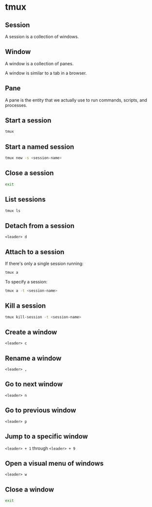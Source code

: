 # tmux

## Session

A session is a collection of windows.

## Window

A window is a collection of panes.

A window is similar to a tab in a browser.

## Pane

A pane is the entity that we actually use to run commands, scripts, and processes.

## Start a session

```bash
tmux
```

## Start a named session

```bash
tmux new -s <session-name>
```

## Close a session

```bash
exit
```

## List sessions

```bash
tmux ls
```

## Detach from a session

`<leader> d`

## Attach to a session

If there's only a single session running:

```bash
tmux a
```

To specify a session:

```bash
tmux a -t <session-name>
```

## Kill a session

```bash
tmux kill-session -t <session-name>
```

## Create a window

`<leader> c`

## Rename a window

`<leader> ,`

## Go to next window

`<leader> n`

## Go to previous window

`<leader> p`

## Jump to a specific window

`<leader> + 1` through `<leader> + 9`

## Open a visual menu of windows

`<leader> w`

## Close a window

```bash
exit
```
